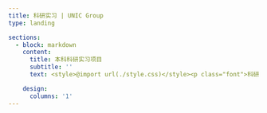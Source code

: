 ```yaml
---
title: 科研实习 | UNIC Group
type: landing

sections:
  - block: markdown
    content:
      title: 本科科研实习项目
      subtitle: ''
      text: <style>@import url(./style.css)</style><p class="font">科研实习请发送邮件至nancheng@xidian.edu.cn并抄送xcwang_1@stu.xidian.edu.cn，题为“科研实习申请”</p><br/><h2 class="intern">实验室历届本科科研实习生成果及去向</h2><h3 class="grade">2019级</h3><div><p class="font"><span>任子攸：发表ICCSPA一篇，相关GitHub 20+ Stars</span></p><p class="font"><span>王龙鑫：宾夕法尼亚大学（University of Pennsylvania，Upenn），发表通信旗舰会议ICC一篇</span></p><p class="font"><p class="font"><span>唐爽：清华大学，发表GLOBECOM一篇，省优秀毕业生</span></p><p class="font"><span>傅连浩：西安电子科技大学，发表SCI二区论文与PIMRC论文一篇</span></p><p class="font"><span>盛泰舒：国防科技大学</span></p><p class="font"><span>杨光瑛：上海交通大学</span></p></div><h3 class="grade">2020级</h3><div><p class="font"><span>彭泽刚：清华大学</span></p><p class="font"><span>杨晓：中国科学院大学-鹏城实验室</span></p><p class="font"><span>李昊程：清华大学，发表VTC论文一篇</span></p><p class="font"><span>王棕祺：清华大学，投稿ICCV论文一篇</span></p><p class="font"><span>潘宇豪：发表PIMRC、UCOM论文各一篇，SCI一区论文一篇</span></p><p class="font"><span>陶禹成：中科院自动化所</span></p><p class="font"><span>张云儿：帝国理工大学（Imperial College London，ICL）</span></p><p class="font"><span>李子欣：加州大学伯克利分校（University of California, Berkeley，UCB）</span></p></div><h3 class="grade">2021级</h3><div><p class="font"><span>陶科达：发表SCI一区论文一篇，投稿NeurIPS论文一篇</span></p><p class="font"><span>邱奇：发表UCOM论文一篇，投稿SCI一区论文一篇</p></div><h3 class="grade">2023级</h3><div><p class="font"><span>陈炅：发表UCOM论文一篇</span></p></div>

    design:
      columns: '1'
---
```

